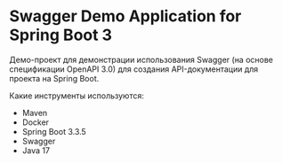 # Swagger Demo Application for Spring Boot 3

Демо-проект для демонстрации использования Swagger (на основе спецификации OpenAPI 3.0) для создания API-документации для проекта на Spring Boot.

Какие инструменты используются:

- Maven
- Docker
- Spring Boot 3.3.5
- Swagger
- Java 17